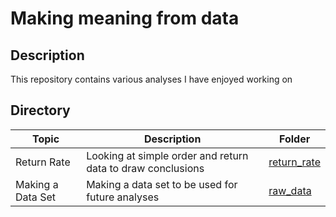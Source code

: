 # Making meaning from data

## Description
This repository contains various analyses I have enjoyed working on

## Directory

Topic | Description | Folder
---|---------|-------------
Return Rate | Looking at simple order and return data to draw conclusions | [return_rate](https://github.com/elldeegee/sandbox/tree/master/return_rate)
Making a Data Set | Making a data set to be used for future analyses | [raw_data](https://github.com/elldeegee/sandbox/tree/master/raw_data)
